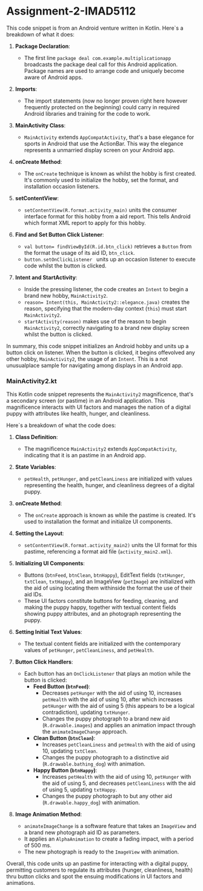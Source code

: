 # Assignment-2-IMAD5112

This code snippet is from an Android venture written in Kotlin. Here`s a breakdown of what it does:

1. **Package Declaration**:
   - The first line `package deal com.example.multiplicationapp` broadcasts the package deal call for this Android application. Package names are used to arrange code and uniquely become aware of Android apps.

2. **Imports**:
   - The import statements (now no longer proven right here however frequently protected on the beginning) could carry in required Android libraries and training for the code to work.

3. **MainActivity Class**:
   - `MainActivity` extends `AppCompatActivity`, that's a base elegance for sports in Android that use the ActionBar. This way the elegance represents a unmarried display screen on your Android app.

4. **onCreate Method**:
   - The `onCreate` technique is known as whilst the hobby is first created. It's commonly used to initialize the hobby, set the format, and installation occasion listeners.

5. **setContentView**:
   - `setContentView(R.format.activity_main)` units the consumer interface format for this hobby from a aid report. This tells Android which format XML report to apply for this hobby.

6. **Find and Set Button Click Listener**:
   - `val button= findViewById(R.id.btn_click)` retrieves a `Button` from the format the usage of its aid ID, `btn_click`.
   - `button.setOnClickListener ` units up an occasion listener to execute code whilst the button is clicked.

7. **Intent and StartActivity**:
   - Inside the pressing listener, the code creates an `Intent` to begin a brand new hobby, `MainActivity2`.
   - `reason= Intent(this, MainActivity2::elegance.java)` creates the reason, specifying that the modern-day context (`this`) must start `MainActivity2`.
   - `startActivity(reason)` makes use of the reason to begin `MainActivity2`, correctly navigating to a brand new display screen whilst the button is clicked.

In summary, this code snippet initializes an Android hobby and units up a button click on listener. When the button is clicked, it begins offevolved any other hobby, `MainActivity2`, the usage of an `Intent`. This is a not unusualplace sample for navigating among displays in an Android app.


### MainActivity2.kt
This Kotlin code snippet represents the `MainActivity2` magnificence, that's a secondary screen (or pastime) in an Android application. This magnificence interacts with UI factors and manages the nation of a digital puppy with attributes like health, hunger, and cleanliness.

Here`s a breakdown of what the code does:

1. **Class Definition**:
   - The magnificence `MainActivity2` extends `AppCompatActivity`, indicating that it is an pastime in an Android app.

2. **State Variables**:
   - `petHealth`, `petHunger`, and `petCleanLiness` are initialized with values representing the health, hunger, and cleanliness degrees of a digital puppy.

3. **onCreate Method**:
   - The `onCreate` approach is known as while the pastime is created. It's used to installation the format and initialize UI components.

4. **Setting the Layout**:
   - `setContentView(R.format.activity_main2)` units the UI format for this pastime, referencing a format aid file (`activity_main2.xml`).

5. **Initializing UI Components**:
   - Buttons (`btnFeed`, `btnClean`, `btnHappy`), EditText fields (`txtHunger`, `txtClean`, `txtHappy`), and an ImageView (`petImage`) are initialized with the aid of using locating them withinside the format the use of their aid IDs.
   - These UI factors constitute buttons for feeding, cleaning, and making the puppy happy, together with textual content fields showing puppy attributes, and an photograph representing the puppy.

6. **Setting Initial Text Values**:
   - The textual content fields are initialized with the contemporary values of `petHunger`, `petCleanLiness`, and `petHealth`.

7. **Button Click Handlers**:
   - Each button has an `OnClickListener` that plays an motion while the button is clicked:
     - **Feed Button (`btnFeed`)**:
       - Decreases `petHunger` with the aid of using 10, increases `petHealth` with the aid of using 10, after which increases `petHunger` with the aid of using 5 (this appears to be a logical contradiction), updating `txtHunger`.
       - Changes the puppy photograph to a brand new aid (`R.drawable.images`) and applies an animation impact through the `animateImageChange` approach.
     - **Clean Button (`btnClean`)**:
       - Increases `petCleanLiness` and `petHealth` with the aid of using 10, updating `txtClean`.
       - Changes the puppy photograph to a distinctive aid (`R.drawable.bathing_dog`) with animation.
     - **Happy Button (`btnHappy`)**:
       - Increases `petHealth` with the aid of using 10, `petHunger` with the aid of using 5, and decreases `petCleanLiness` with the aid of using 5, updating `txtHappy`.
       - Changes the puppy photograph to but any other aid (`R.drawable.happy_dog`) with animation.

8. **Image Animation Method**:
   - `animateImageChange` is a software feature that takes an `ImageView` and a brand new photograph aid ID as parameters.
   - It applies an `AlphaAnimation` to create a fading impact, with a period of 500 ms.
   - The new photograph is ready to the `ImageView` with animation.

Overall, this code units up an pastime for interacting with a digital puppy, permitting customers to regulate its attributes (hunger, cleanliness, health) thru button clicks and spot the ensuing modifications in UI factors and animations.
